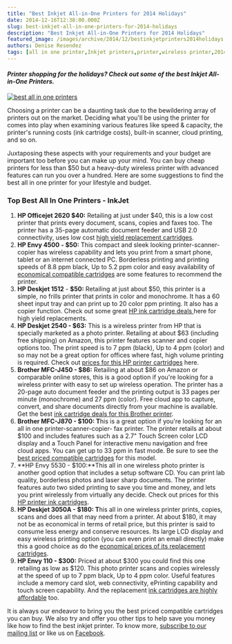 ```yaml
---
title: "Best Inkjet All-in-One Printers for 2014 Holidays"
date: 2014-12-16T12:38:00.000Z
slug: best-inkjet-all-in-one-printers-for-2014-holidays
description: "Best Inkjet All-in-One Printers for 2014 Holidays"
featured_image: /images/archive/2014/12/bestinkjetprinters2014holidays.jpg
authors: Denise Resendez
tags: [all in one printer,Inkjet printers,printer,wireless printer,2014 holidays,holidays,brother printers]
---
```


#### _Printer shopping for the holidays? Check out some of the best Inkjet All-in-One Printers._

[![best all in one printers](/blog/images/bestinkjetprinters2014holidays.jpg "Best All-in-One Printers for 2014")](/blog/images/bestinkjetprinters2014holidays.jpg)

Choosing a printer can be a daunting task due to the bewildering array of printers out on the market. Deciding what you'll be using the printer for comes into play when examining various features like speed & capacity, the printer's running costs (ink cartridge costs), built-in scanner, cloud printing, and so on. 

Juxtaposing these aspects with your requirements and your budget are important too before you can make up your mind. You can buy cheap printers for less than $50 but a heavy-duty wireless printer with advanced features can run you over a hundred. Here are some suggestions to find the best all in one printer for your lifestyle and budget.

### **Top Best All In One Printers - InkJet**

1. **HP Officejet 2620 $40:** Retailing at just under $40, this is a low cost printer that prints every document, scans, copies and faxes too. The printer has a 35-page automatic document feeder and USB 2.0 connectivity, uses low cost [high yield replacement cartridges](https://www.compandsave.com/hp/61xl-ink-cartridges/ch563wn-ch564wn-2-combo).
2. **HP Envy 4500** **\- $50:** This compact and sleek looking printer-scanner-copier has wireless capability and lets you print from a smart phone, tablet or an internet connected PC. Borderless printing and printing speeds of 8.8 ppm black, Up to 5.2 ppm color and easy availability of [economical compatible cartridges](https://www.compandsave.com/hp/61xl-ink-cartridges/ch563wn-ch564wn-2-combo) are some features to recommend the printer.
3. **HP Deskjet 1512** \- **$50:** Retailing at just about $50, this printer is a simple, no frills printer that prints in color and monochrome. It has a 60 sheet input tray and can print up to 20 color ppm printing. It also has a copier function. Check out some great [HP ink cartridge deals ](https://www.compandsave.com/hp/61xl-ink-cartridges/ch563wn-ch564wn-2-combo)here for high yield replacements.
4. **HP Deskjet 2540 - $63:** This is a wireless printer from HP that is specially marketed as a photo printer. Retailing at about $63 (including free shipping) on Amazon, this printer features scanner and copier options too. The print speed is to 7 ppm (black), Up to 4 ppm (color) and so may not be a great option for offices where fast, high volume printing is required. Check out [prices for this HP printer cartridges](https://www.compandsave.com/hp/61xl-ink-cartridges/ch563wn-ch564wn-2-combo) here.
5. **Brother MFC-J450 - $86:** Retailing at about $86 on Amazon or comparable online stores, this is a good option if you're looking for a wireless printer with easy to set up wireless operation. The printer has a 20-page auto document feeder and the printing output is 33 pages per minute (monochrome) and 27 ppm (color). Free cloud app to capture, convert, and share documents directly from your machine is available. Get the best [ink cartridge deals for this Brother printer](https://www.compandsave.com/brother/lc103-ink-cartridges/lc103-4-combo).
6. **Brother MFC-J870 - $100: T**his is a great option if you're looking for an all in one printer-scanner-copier- fax printer. The printer retails at about $100 and includes features such as a 2.7" Touch Screen color LCD display and a Touch Panel for interactive menu navigation and free cloud apps. You can get up to 33 ppm in fast mode. Be sure to see the [best priced compatible cartridges](https://www.compandsave.com/brother/lc103-ink-cartridges/lc103-4-combo) for this model.
7. **HP Envy 5530 - $100:**This all in one wireless photo printer is another good option that includes a setup software CD. You can print lab quality, borderless photos and laser sharp documents. The printer features auto two sided printing to save you time and money, and lets you print wirelessly from virtually any decide. Check out prices for this [HP printer ink cartridges](https://www.compandsave.com/hp/61xl-ink-cartridges/ch563wn-ch564wn-2-combo).
8. **HP Deskjet 3050A - $180: T**his all in one wireless printer prints, copies, scans and does all that may need from a printer. At about $180, it may not be as economical in terms of retail price, but this printer is said to consume less energy and conserve resources. Its large LCD display and easy wireless printing option (you can even print an email directly) make this a good choice as do the [economical prices of its replacement cartridges](https://www.compandsave.com/hp/61xl-ink-cartridges/ch563wn-ch564wn-2-combo).
9. **HP Envy 110 - $300:** Priced at about $300 you could find this one retailing as low as $120\. This photo printer scans and copies wirelessly at the speed of up to 7 ppm black, Up to 4 ppm color. Useful features include a memory card slot, web connectivity, ePrinting capability and touch screen capability. And the replacement [ink cartridges are highly affordable](https://www.compandsave.com/hp/61xl-ink-cartridges/ch563wn-ch564wn-2-combo) too.

It is always our endeavor to bring you the best priced compatible cartridges you can buy. We also try and offer you other tips to help save you money like how to find the best inkjet printer. To know more, [subscribe to our mailing list](https://www.compandsave.com/welcome/subscribe/) or like us on [Facebook](https://www.facebook.com/compandsave.ink).  
